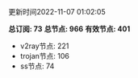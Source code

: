 更新时间2022-11-07 01:02:05

**总订阅: 73**
**总节点: 966**
**有效节点: 401**
- v2ray节点: 221
- trojan节点: 106
- ss节点: 74
